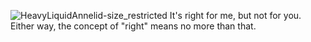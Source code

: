 ![HeavyLiquidAnnelid-size_restricted](https://user-images.githubusercontent.com/58392246/174593850-898e890e-c8f8-4f38-89df-5b137c67121d.gif)
It's right for me, but not for you. Either way,
the concept of "right" means no more than that.
